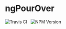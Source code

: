 ngPourOver
==========

<img src="https://travis-ci.org/Wildhoney/ngPourOver.js.png?branch=master" alt="Travis CI" />
&nbsp;
<img src="https://badge.fury.io/js/ng-pourover.png" alt="NPM Version" />